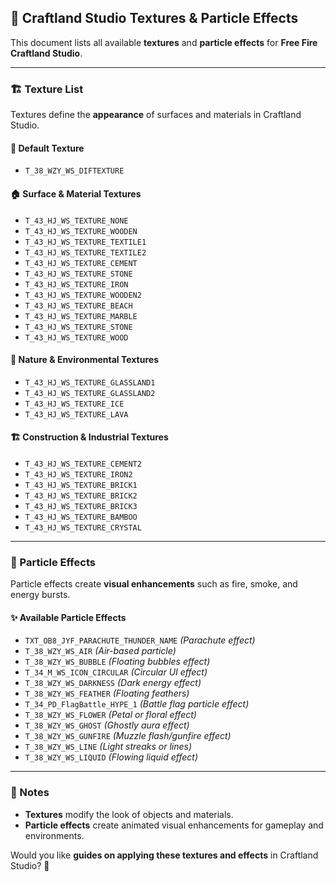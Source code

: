 ## 🎨 Craftland Studio Textures & Particle Effects

This document lists all available **textures** and **particle effects** for **Free Fire Craftland Studio**.  

---

### 🏗️ Texture List  

Textures define the **appearance** of surfaces and materials in Craftland Studio.  

#### 📌 Default Texture  
- `T_38_WZY_WS_DIFTEXTURE`  

#### 🏠 Surface & Material Textures  
- `T_43_HJ_WS_TEXTURE_NONE`  
- `T_43_HJ_WS_TEXTURE_WOODEN`  
- `T_43_HJ_WS_TEXTURE_TEXTILE1`  
- `T_43_HJ_WS_TEXTURE_TEXTILE2`  
- `T_43_HJ_WS_TEXTURE_CEMENT`  
- `T_43_HJ_WS_TEXTURE_STONE`  
- `T_43_HJ_WS_TEXTURE_IRON`  
- `T_43_HJ_WS_TEXTURE_WOODEN2`  
- `T_43_HJ_WS_TEXTURE_BEACH`  
- `T_43_HJ_WS_TEXTURE_MARBLE`  
- `T_43_HJ_WS_TEXTURE_STONE`  
- `T_43_HJ_WS_TEXTURE_WOOD`  

#### 🌿 Nature & Environmental Textures  
- `T_43_HJ_WS_TEXTURE_GLASSLAND1`  
- `T_43_HJ_WS_TEXTURE_GLASSLAND2`  
- `T_43_HJ_WS_TEXTURE_ICE`  
- `T_43_HJ_WS_TEXTURE_LAVA`  

#### 🏗️ Construction & Industrial Textures  
- `T_43_HJ_WS_TEXTURE_CEMENT2`  
- `T_43_HJ_WS_TEXTURE_IRON2`  
- `T_43_HJ_WS_TEXTURE_BRICK1`  
- `T_43_HJ_WS_TEXTURE_BRICK2`  
- `T_43_HJ_WS_TEXTURE_BRICK3`  
- `T_43_HJ_WS_TEXTURE_BAMBOO`  
- `T_43_HJ_WS_TEXTURE_CRYSTAL`  

---

### 💨 Particle Effects  

Particle effects create **visual enhancements** such as fire, smoke, and energy bursts.  

#### ✨ Available Particle Effects  
- `TXT_OB8_JYF_PARACHUTE_THUNDER_NAME` *(Parachute effect)*  
- `T_38_WZY_WS_AIR` *(Air-based particle)*  
- `T_38_WZY_WS_BUBBLE` *(Floating bubbles effect)*  
- `T_34_M_WS_ICON_CIRCULAR` *(Circular UI effect)*  
- `T_38_WZY_WS_DARKNESS` *(Dark energy effect)*  
- `T_38_WZY_WS_FEATHER` *(Floating feathers)*  
- `T_34_PD_FlagBattle_HYPE_1` *(Battle flag particle effect)*  
- `T_38_WZY_WS_FLOWER` *(Petal or floral effect)*  
- `T_38_WZY_WS_GHOST` *(Ghostly aura effect)*  
- `T_38_WZY_WS_GUNFIRE` *(Muzzle flash/gunfire effect)*  
- `T_38_WZY_WS_LINE` *(Light streaks or lines)*  
- `T_38_WZY_WS_LIQUID` *(Flowing liquid effect)*  

---

### 📝 Notes  
- **Textures** modify the look of objects and materials.  
- **Particle effects** create animated visual enhancements for gameplay and environments.  

Would you like **guides on applying these textures and effects** in Craftland Studio? 🚀  